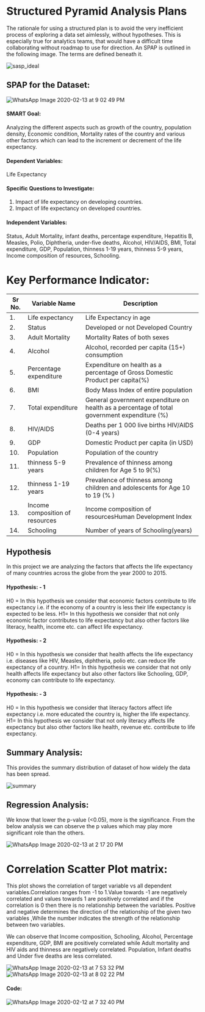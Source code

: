 # Structured Pyramid Analysis Plans
The rationale for using a structured plan is to avoid the very inefficient process of exploring a data set aimlessly, without hypotheses. This is especially true for analytics teams, that would have a difficult time collaborating without roadmap to use for direction.
 An SPAP is outlined in the following image. The terms are defined beneath it.
 
 
 ![sasp_ideal](https://user-images.githubusercontent.com/60514533/74491635-35a29900-4e9a-11ea-9df6-32c54d0a7e5a.PNG)

## SPAP for the Dataset:

![WhatsApp Image 2020-02-13 at 9 02 49 PM](https://user-images.githubusercontent.com/60514533/74494913-55d75580-4ea4-11ea-8783-52891622b6a3.jpeg)


#### SMART Goal:
Analyzing the different aspects such as growth of the country, population density, Economic condition, Mortality rates of the country and various other factors which can lead to the increment or decrement of the life expectancy.
#### Dependent Variables:
Life Expectancy
#### Specific Questions to Investigate:
1. Impact of life expectancy on developing countries.                                                                                       
2. Impact of life expectancy on developed countries.
#### Independent Variables:
Status, Adult Mortality, infant deaths, percentage expenditure, Hepatitis B, Measles, Polio, Diphtheria, under-five deaths, Alcohol, HIV/AIDS, BMI, Total expenditure, GDP, Population, thinness 1-19 years, thinness 5-9 years, Income composition of resources, Schooling.

# Key Performance Indicator:


|Sr No. |Variable Name            |Description                                                                                  |
|-------|-------------------------|---------------------------------------------------------------------------------------------|
|1.	    |Life expectancy          |Life Expectancy in age                                                                       |
|2.	    |Status                   |Developed or not Developed Country                                                           |
|3.	    |Adult Mortality          |Mortality Rates of both sexes                                                                |
|4.	    |Alcohol                  |Alcohol, recorded per capita (15+) consumption                                               |
|5.	    |Percentage expenditure   |Expenditure on health as a percentage of Gross Domestic Product per capita(%)                |
|6.     |BMI                      |Body Mass Index of entire population                                                         |
|7.     |Total expenditure        |General government expenditure on health as a percentage of total government expenditure (%) |
|8.    |HIV/AIDS                 |Deaths per 1 000 live births HIV/AIDS (0-4 years)                                            |
|9.    |GDP                      |Domestic Product per capita (in USD)                                                         |
|10.    |Population               |Population of the country                                                                    |
|11.    |thinness 5-9 years                      |Prevalence of thinness among children for Age 5 to 9(%)                             |
|12.    |thinness 1-19 years               |Prevalence of thinness among children and adolescents for Age 10 to 19 (% )           |
|13.    |Income composition of resources      |Income composition of resourcesHuman Development Index                                       |
|14.    |Schooling                |Number of years of Schooling(years)                                                          |

## Hypothesis
In this project we are analyzing the factors that affects the life expectancy of many countries across the globe from the year 2000 to 2015.

#### Hypothesis: - 1
H0 = In this hypothesis we consider that economic factors contribute to life expectancy i.e. if the economy of a country is less their life expectancy is expected to be less.
H1= In this hypothesis we consider that not only economic factor contributes to life expectancy but also other factors like literacy, health, income etc. can affect life expectancy.

#### Hypothesis: - 2
H0 = In this hypothesis we consider that health affects the life expectancy i.e. diseases like HIV, Measles, diphtheria, polio etc. can reduce life expectancy of a country.
H1= In this hypothesis we consider that not only health affects life expectancy but also other factors like Schooling, GDP, economy can contribute to life expectancy.

#### Hypothesis: - 3
H0 = In this hypothesis we consider that literacy factors affect life expectancy i.e. more educated the country is, higher the life expectancy.
H1= In this hypothesis we consider that not only literacy affects life expectancy but also other factors like health, revenue etc. contribute to life expectancy.


## Summary Analysis:
This provides the summary distribution of dataset of how widely the data has been spread.

![summary](https://user-images.githubusercontent.com/60514533/74390812-5999a800-4dd0-11ea-8bac-2545ac6d2dca.PNG)

## Regression Analysis:

We know that lower the p-value (<0.05), more is the significance. From the below analysis we can observe the p values which may play more significant role than the others.

![WhatsApp Image 2020-02-13 at 2 17 20 PM](https://user-images.githubusercontent.com/60514533/74492121-c29a2200-4e9b-11ea-8037-8cde16504fa7.jpeg)


# Correlation Scatter Plot matrix:
This plot shows the correlation of target variable vs all dependent variables.Correlation ranges from -1 to 1.Value towards -1 are negatively correlated and values towards 1 are positively correlated and if the correlation is 0 then there is no relationship between the variables. Positive and negative determines the direction of the relationship of the given two variables ,While the number indicates the strength of the relationship between two variables.

We can observe that Income composition, Schooling, Alcohol, Percentage expenditure, GDP, BMI are positively correlated while Adult mortality and HIV aids and thinness are negatively correlated. Population, Infant deaths and Under five deaths are less correlated.

![WhatsApp Image 2020-02-13 at 7 53 32 PM](https://user-images.githubusercontent.com/60514533/74492594-6932f280-4e9d-11ea-9b34-6aeb79a275d2.jpeg)
![WhatsApp Image 2020-02-13 at 8 02 22 PM](https://user-images.githubusercontent.com/60514533/74494063-ec564780-4ea1-11ea-82ca-439e0106809d.jpeg)

#### Code:                                                                                            

![WhatsApp Image 2020-02-12 at 7 32 40 PM](https://user-images.githubusercontent.com/60514533/74390220-982e6300-4dce-11ea-95b2-21970f0119e1.jpeg)
